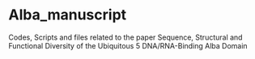 # Alba_manuscript
Codes, Scripts and files related to the paper Sequence, Structural and Functional Diversity of the Ubiquitous 5 DNA/RNA-Binding Alba Domain
